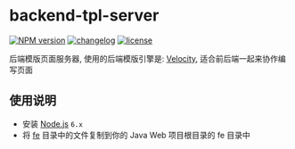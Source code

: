 # backend-tpl-server

[![NPM version][npm-image]][npm-url] [![changelog][changelog-image]][changelog-url] [![license][license-image]][license-url]

[npm-image]: https://img.shields.io/npm/v/backend-tpl-server.svg?style=flat-square
[npm-url]: https://npmjs.org/package/backend-tpl-server
[license-image]: https://img.shields.io/badge/License-MIT-blue.svg?style=flat-square
[license-url]: https://github.com/ufologist/backend-tpl-server/blob/master/LICENSE
[changelog-image]: https://img.shields.io/badge/CHANGE-LOG-blue.svg?style=flat-square
[changelog-url]: https://github.com/ufologist/backend-tpl-server/blob/master/CHANGELOG.md

后端模版页面服务器, 使用的后端模版引擎是: [Velocity](http://velocity.apache.org/), 适合前后端一起来协作编写页面

## 使用说明

* 安装 [Node.js](http://nodejs.org/) `6.x`
* 将 [fe](https://github.com/ufologist/backend-tpl-server/tree/master/fe) 目录中的文件复制到你的 Java Web 项目根目录的 fe 目录中